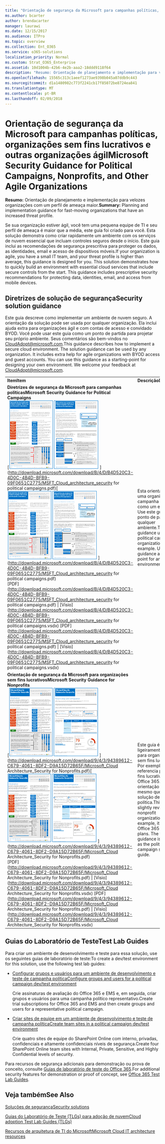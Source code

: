 ```yaml
---
title: "Orientação de segurança da Microsoft para campanhas políticas, organizações sem fins lucrativos e outras organizações ágil"
ms.author: bcarter
author: brendacarter
manager: laurawi
ms.date: 12/15/2017
ms.audience: ITPro
ms.topic: overview
ms.collection: Ent_O365
ms.service: o365-solutions
localization_priority: Normal
ms.custom: Strat_O365_Enterprise
ms.assetid: 10d1004b-42b6-4e2b-aaa2-18ddd9118f64
description: "Resumo: Orientação de planejamento e implementação para velozes organizações com um perfil de ameaça maior."
ms.openlocfilehash: 15565c313c1aeef1273ae9398b045a07ddb9c443
ms.sourcegitcommit: d1a1480982c773f2241cb17f85072be8724ea841
ms.translationtype: MT
ms.contentlocale: pt-BR
ms.lasthandoff: 02/09/2018
---
```

# <a name="microsoft-security-guidance-for-political-campaigns-nonprofits-and-other-agile-organizations"></a><span data-ttu-id="14f6a-103">Orientação de segurança da Microsoft para campanhas políticas, organizações sem fins lucrativos e outras organizações ágil</span><span class="sxs-lookup"><span data-stu-id="14f6a-103">Microsoft Security Guidance for Political Campaigns, Nonprofits, and Other Agile Organizations</span></span>

 <span data-ttu-id="14f6a-104">**Resumo:** Orientação de planejamento e implementação para velozes organizações com um perfil de ameaça maior.</span><span class="sxs-lookup"><span data-stu-id="14f6a-104">**Summary:** Planning and implementation guidance for fast-moving organizations that have an increased threat profile.</span></span>
  
<span data-ttu-id="14f6a-p101">Se sua organização estiver ágil, você tem uma pequena equipe de TI e seu perfil de ameaça é maior que a média, este guia foi criado para você. Esta solução demonstra como criar rapidamente um ambiente com os serviços de nuvem essencial que incluam controles seguros desde o início. Este guia inclui as recomendações de segurança prescritiva para proteger os dados, as identidades, email e acesso de dispositivos móveis.</span><span class="sxs-lookup"><span data-stu-id="14f6a-p101">If your organization is agile, you have a small IT team, and your threat profile is higher than average, this guidance is designed for you. This solution demonstrates how to quickly build an environment with essential cloud services that include secure controls from the start. This guidance includes prescriptive security recommendations for protecting data, identities, email, and access from mobile devices.</span></span>
  
## <a name="security-solution-guidance"></a><span data-ttu-id="14f6a-108">Diretrizes de solução de segurança</span><span class="sxs-lookup"><span data-stu-id="14f6a-108">Security solution guidance</span></span>

<span data-ttu-id="14f6a-p102">Este guia descreve como implementar um ambiente de nuvem seguro. A orientação da solução pode ser usada por qualquer organização. Ela inclui ajuda extra para organizações ágil e com contas de acesso e convidado BYOD. Você pode usar este guia como um ponto de partida para projetar seu próprio ambiente. Seus comentários são bem-vindos no [CloudAdopt@microsoft.com](mailto:CloudAdopt@microsoft.com).</span><span class="sxs-lookup"><span data-stu-id="14f6a-p102">This guidance describes how to implement a secure cloud environment. The solution guidance can be used by any organization. It includes extra help for agile organizations with BYOD access and guest accounts. You can use this guidance as a starting-point for designing your own environment. We welcome your feedback at [CloudAdopt@microsoft.com](mailto:CloudAdopt@microsoft.com).</span></span> 
  
|||
|:-----|:-----|
|<span data-ttu-id="14f6a-114">**Item**</span><span class="sxs-lookup"><span data-stu-id="14f6a-114">**Item**</span></span> <br/> |<span data-ttu-id="14f6a-115">**Descrição**</span><span class="sxs-lookup"><span data-stu-id="14f6a-115">**Description**</span></span> <br/> |
|<span data-ttu-id="14f6a-116">**Diretrizes de segurança da Microsoft para campanhas políticas**</span><span class="sxs-lookup"><span data-stu-id="14f6a-116">**Microsoft Security Guidance for Political Campaigns**</span></span> <br/> <span data-ttu-id="14f6a-117">[![Prego Thumb para pôster Minibarra definido.](images/d370ce28-ca40-4930-9a2c-907312aa06c8.png)          ](http://download.microsoft.com/download/B/4/D/B4D520C3-4D0C-4B4D-BFB9-09F0651C2775/MSFT_Cloud_architecture_security for political campaigns.pdf)</span><span class="sxs-lookup"><span data-stu-id="14f6a-117">[![Thumb nail for mini poster set.](images/d370ce28-ca40-4930-9a2c-907312aa06c8.png)          ](http://download.microsoft.com/download/B/4/D/B4D520C3-4D0C-4B4D-BFB9-09F0651C2775/MSFT_Cloud_architecture_security for political campaigns.pdf)</span></span> <br/> <span data-ttu-id="14f6a-118">[PDF](http://download.microsoft.com/download/B/4/D/B4D520C3-4D0C-4B4D-BFB9-09F0651C2775/MSFT_Cloud_architecture_security for political campaigns.pdf) \| [Visio](http://download.microsoft.com/download/B/4/D/B4D520C3-4D0C-4B4D-BFB9-09F0651C2775/MSFT_Cloud_architecture_security for political campaigns.vsdx)  </span><span class="sxs-lookup"><span data-stu-id="14f6a-118">[PDF](http://download.microsoft.com/download/B/4/D/B4D520C3-4D0C-4B4D-BFB9-09F0651C2775/MSFT_Cloud_architecture_security for political campaigns.pdf)  \| [Visio](http://download.microsoft.com/download/B/4/D/B4D520C3-4D0C-4B4D-BFB9-09F0651C2775/MSFT_Cloud_architecture_security for political campaigns.vsdx)</span></span> <br/> |<span data-ttu-id="14f6a-p103">Esta orientação usa uma organização campanha política como um exemplo. Use este guia como ponto de partida para qualquer ambiente.</span><span class="sxs-lookup"><span data-stu-id="14f6a-p103">This guidance uses a political campaign organization as an example. Use this guidance as a starting point for any environment.</span></span>  <br/> |
|<span data-ttu-id="14f6a-121">**Orientação de segurança da Microsoft para organizações sem fins lucrativos**</span><span class="sxs-lookup"><span data-stu-id="14f6a-121">**Microsoft Security Guidance for Nonprofits**</span></span> <br/> <span data-ttu-id="14f6a-122">[![Imagem em miniatura do arquivo baixável](images/e4784889-1c69-4067-9a8f-31d31d1eceea.png)          ](http://download.microsoft.com/download/9/4/3/94389612-C679-4061-8DF2-D9A15D72B65F/Microsoft_Cloud Architecture_Security for Nonprofits.pdf)</span><span class="sxs-lookup"><span data-stu-id="14f6a-122">[![Thumnail image for downloadable file](images/e4784889-1c69-4067-9a8f-31d31d1eceea.png)          ](http://download.microsoft.com/download/9/4/3/94389612-C679-4061-8DF2-D9A15D72B65F/Microsoft_Cloud Architecture_Security for Nonprofits.pdf)</span></span> <br/> <span data-ttu-id="14f6a-123">[PDF](http://download.microsoft.com/download/9/4/3/94389612-C679-4061-8DF2-D9A15D72B65F/Microsoft_Cloud Architecture_Security for Nonprofits.pdf) \| [Visio](http://download.microsoft.com/download/9/4/3/94389612-C679-4061-8DF2-D9A15D72B65F/Microsoft_Cloud Architecture_Security for Nonprofits.vsdx)  </span><span class="sxs-lookup"><span data-stu-id="14f6a-123">[PDF](http://download.microsoft.com/download/9/4/3/94389612-C679-4061-8DF2-D9A15D72B65F/Microsoft_Cloud Architecture_Security for Nonprofits.pdf)  \| [Visio](http://download.microsoft.com/download/9/4/3/94389612-C679-4061-8DF2-D9A15D72B65F/Microsoft_Cloud Architecture_Security for Nonprofits.vsdx)</span></span> <br/> |<span data-ttu-id="14f6a-p104">Este guia é ligeiramente revisado para organizações sem fins lucrativos. Por exemplo, ele referencia planos sem fins lucrativos do Office 365. A orientação técnica é o mesmo que o guia de solução de campanha política.</span><span class="sxs-lookup"><span data-stu-id="14f6a-p104">This guide is slightly revised for nonprofit organizations. For example, it references Office 365 Nonprofit plans. The technical guidance is the same as the political campaign solution guide.</span></span>  <br/> |
   
## <a name="test-lab-guides"></a><span data-ttu-id="14f6a-127">Guias do Laboratório de Teste</span><span class="sxs-lookup"><span data-stu-id="14f6a-127">Test Lab Guides</span></span>

<span data-ttu-id="14f6a-128">Para criar um ambiente de desenvolvimento e teste para essa solução, use os seguintes guias de laboratório de teste:</span><span class="sxs-lookup"><span data-stu-id="14f6a-128">To create a dev/test environment for this solution, use the following test lab guides:</span></span> 
  
- [<span data-ttu-id="14f6a-129">Configurar grupos e usuários para um ambiente de desenvolvimento e teste de campanha política</span><span class="sxs-lookup"><span data-stu-id="14f6a-129">Configure groups and users for a political campaign dev/test environment</span></span>](configure-groups-and-users-for-a-political-campaign-dev-test-environment.md)
    
     <span data-ttu-id="14f6a-130">Crie assinaturas de avaliação do Office 365 e EMS e, em seguida, criar grupos e usuários para uma campanha político representativo.</span><span class="sxs-lookup"><span data-stu-id="14f6a-130">Create trial subscriptions for Office 365 and EMS and then create groups and users for a representative political campaign.</span></span>
    
- [<span data-ttu-id="14f6a-131">Criar sites de equipe em um ambiente de desenvolvimento e teste de campanha política</span><span class="sxs-lookup"><span data-stu-id="14f6a-131">Create team sites in a political campaign dev/test environment</span></span>](create-team-sites-in-a-political-campaign-dev-test-environment.md)
    
    <span data-ttu-id="14f6a-132">Crie quatro sites de equipe do SharePoint Online com interno, privadas, confidenciais e altamente confidenciais níveis de segurança.</span><span class="sxs-lookup"><span data-stu-id="14f6a-132">Create four SharePoint Online team sites with Internal, Private, Sensitive, and Highly Confidential levels of security.</span></span>
    
<span data-ttu-id="14f6a-133">Para recursos de segurança adicionais para demonstração ou prova de conceito, consulte [Guias de laboratório de teste do Office 365](http://aka.ms/o365tlgs).</span><span class="sxs-lookup"><span data-stu-id="14f6a-133">For additional security features for demonstration or proof of concept, see [Office 365 Test Lab Guides](http://aka.ms/o365tlgs).</span></span>
  
## <a name="see-also"></a><span data-ttu-id="14f6a-134">Veja também</span><span class="sxs-lookup"><span data-stu-id="14f6a-134">See Also</span></span>

[<span data-ttu-id="14f6a-135">Soluções de segurança</span><span class="sxs-lookup"><span data-stu-id="14f6a-135">Security solutions</span></span>](security-solutions.md)
  
[<span data-ttu-id="14f6a-136">Guias do Laboratório de Teste (TLGs) para adoção de nuvem</span><span class="sxs-lookup"><span data-stu-id="14f6a-136">Cloud adoption Test Lab Guides (TLGs)</span></span>](cloud-adoption-test-lab-guides-tlgs.md)
  
[<span data-ttu-id="14f6a-137">Recursos de arquitetura de TI do Microsoft</span><span class="sxs-lookup"><span data-stu-id="14f6a-137">Microsoft Cloud IT architecture resources</span></span>](microsoft-cloud-it-architecture-resources.md)



